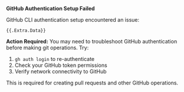 **GitHub Authentication Setup Failed**

GitHub CLI authentication setup encountered an issue:

```
{{.Extra.Data}}
```

**Action Required:**
You may need to troubleshoot GitHub authentication before making git operations. Try:
1. `gh auth login` to re-authenticate
2. Check your GitHub token permissions
3. Verify network connectivity to GitHub

This is required for creating pull requests and other GitHub operations.